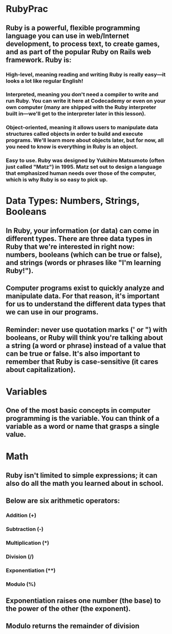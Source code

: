 # RubyPrac
## Ruby is a powerful, flexible programming language you can use in web/Internet development, to process text, to create games, and as part of the popular Ruby on Rails web framework. Ruby is:

### High-level, meaning reading and writing Ruby is really easy—it looks a lot like regular English!

### Interpreted, meaning you don't need a compiler to write and run Ruby. You can write it here at Codecademy or even on your own computer (many are shipped with the Ruby interpreter built in—we'll get to the interpreter later in this lesson).

### Object-oriented, meaning it allows users to manipulate data structures called objects in order to build and execute programs. We'll learn more about objects later, but for now, all you need to know is everything in Ruby is an object.

### Easy to use. Ruby was designed by Yukihiro Matsumoto (often just called "Matz") in 1995. Matz set out to design a language that emphasized human needs over those of the computer, which is why Ruby is so easy to pick up.

# Data Types: Numbers, Strings, Booleans
## In Ruby, your information (or data) can come in different types. There are three data types in Ruby that we're interested in right now: numbers, booleans (which can be true or false), and strings (words or phrases like "I'm learning Ruby!").

## Computer programs exist to quickly analyze and manipulate data. For that reason, it's important for us to understand the different data types that we can use in our programs.

## Reminder: never use quotation marks (' or ") with booleans, or Ruby will think you're talking about a string (a word or phrase) instead of a value that can be true or false. It's also important to remember that Ruby is case-sensitive (it cares about capitalization).

# Variables 
## One of the most basic concepts in computer programming is the variable. You can think of a variable as a word or name that grasps a single value. 

# Math
## Ruby isn't limited to simple expressions; it can also do all the math you learned about in school.

## Below are six arithmetic operators:
### Addition (+)
### Subtraction (-)
### Multiplication (*)
### Division (/)
### Exponentiation (**)
### Modulo (%)

##  Exponentiation raises one number (the base) to the power of the other (the exponent).
## Modulo returns the remainder of division

#
## 
